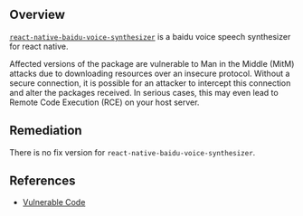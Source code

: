 ## Overview
[`react-native-baidu-voice-synthesizer`](https://www.npmjs.com/package/react-native-baidu-voice-synthesizer) is a baidu voice speech synthesizer for react native.

Affected versions of the package are vulnerable to Man in the Middle (MitM) attacks due to downloading resources over an insecure protocol. Without a secure connection, it is possible for an attacker to intercept this connection and alter the packages received. In serious cases, this may even lead to Remote Code Execution (RCE) on your host server.

## Remediation
There is no fix version for `react-native-baidu-voice-synthesizer`.

## References
- [Vulnerable Code](https://github.com/react-melon/react-native-baidu-voice-synthesizer/blob/72bb361fc9d4885b723727f8613ef5a915293907/scripts/install-sdk.js#L6)
